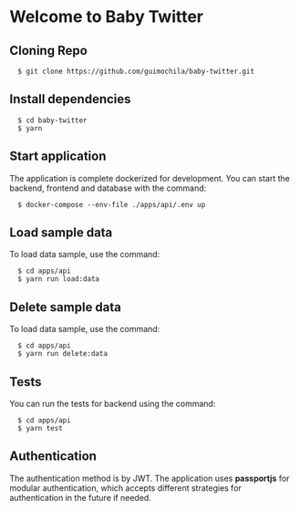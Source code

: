 # Welcome to Baby Twitter

## Cloning Repo

```
  $ git clone https://github.com/guimochila/baby-twitter.git
```

## Install dependencies

```
  $ cd baby-twitter
  $ yarn
```

## Start application

The application is complete dockerized for development. You can start the backend, frontend and database with the command:

```
  $ docker-compose --env-file ./apps/api/.env up
```

## Load sample data

To load data sample, use the command:

```
  $ cd apps/api
  $ yarn run load:data
```

## Delete sample data

To load data sample, use the command:

```
  $ cd apps/api
  $ yarn run delete:data
```

## Tests

You can run the tests for backend using the command:

```
  $ cd apps/api
  $ yarn test
```

## Authentication

The authentication method is by JWT. The application uses **passportjs** for modular authentication, which accepts different strategies for authentication in the future if needed.
